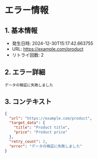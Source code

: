 # エラー情報

## 1. 基本情報
- 発生日時: 2024-12-30T15:17:42.663755
- URL: https://example.com/product
- リトライ回数: 2

## 2. エラー詳細
```
データの検証に失敗しました
```

## 3. コンテキスト
```json
{
  "url": "https://example.com/product",
  "target_data": {
    "title": "Product title",
    "price": "Product price"
  },
  "retry_count": 2,
  "error": "データの検証に失敗しました"
}
```
